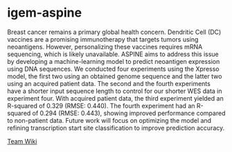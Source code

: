 # igem-aspine

Breast cancer remains a primary global health concern. Dendritic Cell (DC) vaccines are a promising immunotherapy that targets tumors using neoantigens. However, personalizing these vaccines requires mRNA sequencing, which is likely unavailable. ASPINE aims to address this issue by developing a machine-learning model to predict neoantigen expression using DNA sequences.
We conducted four experiments using the Xpresso model, the first two using an obtained genome sequence and the latter two using an acquired patient data. The second and the fourth experiments have a shorter input sequence length to control for our shorter WES data in experiment four. With acquired patient data, the third experiment yielded an R-squared of 0.329 (RMSE: 0.440). The fourth experiment had an R-squared of 0.294 (RMSE: 0.443), showing improved performance compared to non-patient data. Future work will focus on optimizing the model and refining transcription start site classification to improve prediction accuracy.

[Team Wiki](https://2024.igem.wiki/bangkok-nmh/)
